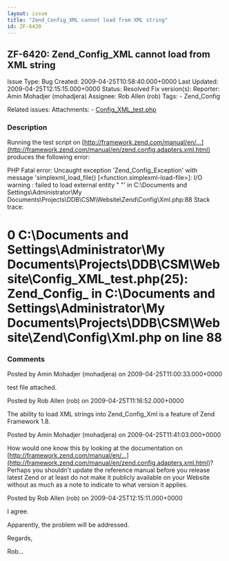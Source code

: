 ```yaml
---
layout: issue
title: "Zend_Config_XML cannot load from XML string"
id: ZF-6420
---
```


ZF-6420: Zend\_Config\_XML cannot load from XML string
------------------------------------------------------

 Issue Type: Bug Created: 2009-04-25T10:58:40.000+0000 Last Updated: 2009-04-25T12:15:15.000+0000 Status: Resolved Fix version(s): 
 Reporter:  Amin Mohadjer (mohadjera)  Assignee:  Rob Allen (rob)  Tags: - Zend\_Config
 
 Related issues: 
 Attachments: - [Config\_XML\_test.php](/issues/secure/attachment/11891/Config_XML_test.php)
 
### Description

Running the test script on [http://framework.zend.com/manual/en/…](http://framework.zend.com/manual/en/zend.config.adapters.xml.html) produces the following error:

PHP Fatal error: Uncaught exception 'Zend\_Config\_Exception' with message 'simplexml\_load\_file() [<function.simplexml-load-file>]: I/O warning : failed to load external entity "<?xml version="1.0"?> <config> <production> <db> <adapter value="pdo\_mysql"/> <params> <host value="db.example.com"/> </params> </db> </production> <staging extends="production"> <db> <params> <host value="dev.example.com"/> </params> </db> </staging> </config>"' in C:\\Documents and Settings\\Administrator\\My Documents\\Projects\\DDB\\CSM\\Website\\Zend\\Config\\Xml.php:88 Stack trace:

0 C:\\Documents and Settings\\Administrator\\My Documents\\Projects\\DDB\\CSM\\Website\\Config\_XML\_test.php(25): Zend\_Config\_ in C:\\Documents and Settings\\Administrator\\My Documents\\Projects\\DDB\\CSM\\Website\\Zend\\Config\\Xml.php on line 88
===========================================================================================================================================================================================================================================================

 

 

### Comments

Posted by Amin Mohadjer (mohadjera) on 2009-04-25T11:00:33.000+0000

test file attached.

 

 

Posted by Rob Allen (rob) on 2009-04-25T11:16:52.000+0000

The ability to load XML strings into Zend\_Config\_Xml is a feature of Zend Framework 1.8.

 

 

Posted by Amin Mohadjer (mohadjera) on 2009-04-25T11:41:03.000+0000

How would one know this by looking at the documentation on [http://framework.zend.com/manual/en/…](http://framework.zend.com/manual/en/zend.config.adapters.xml.html)? Perhaps you shouldn't update the reference manual before you release latest Zend or at least do not make it publicly available on your Website without as much as a note to indicate to what version it applies.

 

 

Posted by Rob Allen (rob) on 2009-04-25T12:15:11.000+0000

I agree.

Apparently, the problem will be addressed.

Regards,

Rob...

 

 